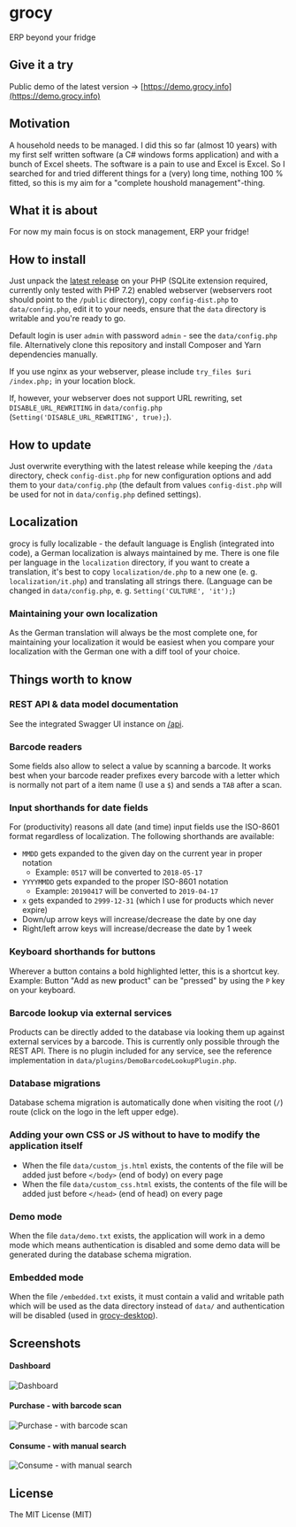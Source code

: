 # grocy
ERP beyond your fridge

## Give it a try
Public demo of the latest version &rarr; [https://demo.grocy.info](https://demo.grocy.info) 

## Motivation
A household needs to be managed. I did this so far (almost 10 years) with my first self written software (a C# windows forms application) and with a bunch of Excel sheets. The software is a pain to use and Excel is Excel. So I searched for and tried different things for a (very) long time, nothing 100 % fitted, so this is my aim for a "complete houshold management"-thing.

## What it is about
For now my main focus is on stock management, ERP your fridge!

## How to install
Just unpack the [latest release](https://github.com/berrnd/grocy/releases/latest) on your PHP (SQLite extension required, currently only tested with PHP 7.2) enabled webserver (webservers root should point to the `/public` directory), copy `config-dist.php` to `data/config.php`, edit it to your needs, ensure that the `data` directory is writable and you're ready to go.

Default login is user `admin` with password `admin` - see the `data/config.php` file. Alternatively clone this repository and install Composer and Yarn dependencies manually.

If you use nginx as your webserver, please include `try_files $uri /index.php;` in your location block.

If, however, your webserver does not support URL rewriting, set `DISABLE_URL_REWRITING` in `data/config.php` (`Setting('DISABLE_URL_REWRITING', true);`).

## How to update
Just overwrite everything with the latest release while keeping the `/data` directory, check `config-dist.php` for new configuration options and add them to your `data/config.php` (the default from values `config-dist.php` will be used for not in `data/config.php` defined settings).

## Localization
grocy is fully localizable - the default language is English (integrated into code), a German localization is always maintained by me. There is one file per language in the `localization` directory, if you want to create a translation, it's best to copy `localization/de.php` to a new one (e. g. `localization/it.php`) and translating all strings there. (Language can be changed in `data/config.php`, e. g. `Setting('CULTURE', 'it');`)

### Maintaining your own localization
As the German translation will always be the most complete one, for maintaining your localization it would be easiest when you compare your localization with the German one with a diff tool of your choice.

## Things worth to know

### REST API & data model documentation
See the integrated Swagger UI instance on [/api](https://demo-en.grocy.info/api).

### Barcode readers
Some fields also allow to select a value by scanning a barcode. It works best when your barcode reader prefixes every barcode with a letter which is normally not part of a item name (I use a `$`) and sends a `TAB` after a scan.

### Input shorthands for date fields
For (productivity) reasons all date (and time) input fields use the ISO-8601 format regardless of localization.
The following shorthands are available:
- `MMDD` gets expanded to the given day on the current year in proper notation
  - Example: `0517` will be converted to `2018-05-17`
- `YYYYMMDD` gets expanded to the proper ISO-8601 notation
  - Example: `20190417` will be converted to `2019-04-17`
- `x` gets expanded to `2999-12-31` (which I use for products which never expire)
- Down/up arrow keys will increase/decrease the date by one day
- Right/left arrow keys will increase/decrease the date by 1 week

### Keyboard shorthands for buttons
Wherever a button contains a bold highlighted letter, this is a shortcut key.
Example: Button "Add as new **p**roduct" can be "pressed" by using the `P` key on your keyboard.

### Barcode lookup via external services
Products can be directly added to the database via looking them up against external services by a barcode.
This is currently only possible through the REST API.
There is no plugin included for any service, see the reference implementation in `data/plugins/DemoBarcodeLookupPlugin.php`.

### Database migrations
Database schema migration is automatically done when visiting the root (`/`) route (click on the logo in the left upper edge).

### Adding your own CSS or JS without to have to modify the application itself
- When the file `data/custom_js.html` exists, the contents of the file will be added just before `</body>` (end of body) on every page
- When the file `data/custom_css.html` exists, the contents of the file will be added just before `</head>` (end of head) on every page

### Demo mode
When the file `data/demo.txt` exists, the application will work in a demo mode which means authentication is disabled and some demo data will be generated during the database schema migration.

### Embedded mode
When the file `/embedded.txt` exists, it must contain a valid and writable path which will be used as the data directory instead of `data/` and authentication will be disabled (used in [grocy-desktop](https://github.com/berrnd/grocy-desktop)).

## Screenshots
#### Dashboard
![Dashboard](https://github.com/berrnd/grocy/raw/master/publication_assets/dashboard.png "Dashboard")

#### Purchase - with barcode scan
![Purchase - with barcode scan](https://github.com/berrnd/grocy/raw/master/publication_assets/purchase-with-barcode.gif "purchase-with-barcode")

#### Consume - with manual search
![Consume - with manual search](https://github.com/berrnd/grocy/raw/master/publication_assets/consume.gif "consume")

## License
The MIT License (MIT)
